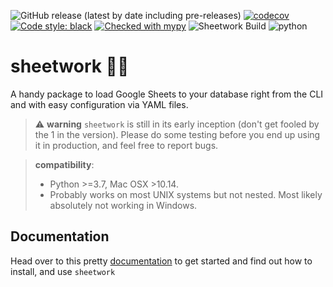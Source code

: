 ![GitHub release (latest by date including pre-releases)](https://img.shields.io/github/v/release/bastienboutonnet/sheetwork?include_prereleases) [![codecov](https://codecov.io/gh/bastienboutonnet/sheetwork/branch/dev%2Fnicolas_jaar/graph/badge.svg)](https://codecov.io/gh/bastienboutonnet/sheetwork)
[![Code style: black](https://img.shields.io/badge/code%20style-black-000000.svg)](https://github.com/ambv/black)
[![Checked with mypy](http://www.mypy-lang.org/static/mypy_badge.svg)](http://mypy-lang.org/)
![Sheetwork Build](https://github.com/bastienboutonnet/sheetwork/workflows/Sheetwork%20CI/badge.svg)
![python](https://img.shields.io/badge/python-3.7%20%7C%203.8-blue)

# sheetwork 💩🤦

A handy package to load Google Sheets to your database right from the CLI and with easy configuration via YAML files.

> ⚠️ **warning** `sheetwork` is still in its early inception (don't get fooled by the 1 in the version). Please do some testing before you end up using it in production, and feel free to report bugs.

> **compatibility**:
> - Python >=3.7, Mac OSX >10.14.
> - Probably works on most UNIX systems but not nested. Most likely absolutely not working in Windows.

## Documentation

Head over to this pretty [documentation](https://bastienboutonnet.gitbook.io/sheetwork/) to get started and find out how to install, and use `sheetwork`
